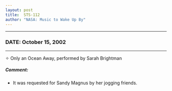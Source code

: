 ```yaml
---
layout: post
title:  STS-112
author: "NASA: Music to Wake Up By"
---
```


----
### DATE: October 15, 2002
----
✧ Only an Ocean Away, performed by Sarah Brightman

##### Comment:
* It was requested for Sandy Magnus by her  jogging friends.

